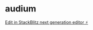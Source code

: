# audium

[Edit in StackBlitz next generation editor ⚡️](https://stackblitz.com/~/github.com/lexlucid/audium)